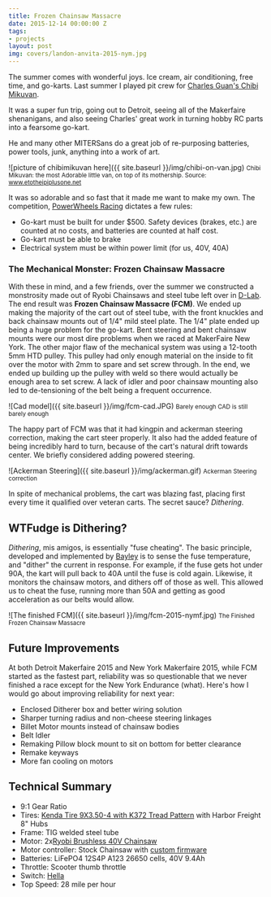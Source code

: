 ```yaml
---
title: Frozen Chainsaw Massacre
date: 2015-12-14 00:00:00 Z
tags:
- projects
layout: post
img: covers/landon-anvita-2015-nym.jpg
---
```


The summer comes with wonderful joys. Ice cream, air conditioning, free time, and go-karts. Last summer I played pit crew for [Charles Guan's Chibi Mikuvan](http://www.etotheipiplusone.net/?cat=112).

It was a super fun trip, going out to Detroit, seeing all of the Makerfaire shenanigans, and also seeing Charles' great work in turning hobby RC parts into a fearsome go-kart.

He and many other MITERSans do a great job of re-purposing batteries, power tools, junk, anything into a work of art.

![picture of chibimikuvan here]({{ site.baseurl }}/img/chibi-on-van.jpg) <small>Chibi Mikuvan: the most Adorable little van, on top of its mothership. Source: www.etotheipiplusone.net</small>

It was so adorable and so fast that it made me want to make my own. The competition, [PowerWheels Racing][ppprs] dictates a few rules:

* Go-kart must be built for under $500. Safety devices (brakes, etc.) are counted at no costs, and batteries are counted at half cost.
* Go-kart must be able to brake
* Electrical system must be within power limit (for us, 40V, 40A)

### The Mechanical Monster: Frozen Chainsaw Massacre ###
With these in mind, and a few friends, over the summer we constructed a monstrosity made out of Ryobi Chainsaws and steel tube left over in [D-Lab][dlab]. The end result was **Frozen Chainsaw Massacre (FCM)**. We ended up making the majority of the cart out of steel tube, with the front knuckles and back chainsaw mounts out of 1/4" mild steel plate. The 1/4" plate ended up being a huge problem for the go-kart. Bent steering and bent chainsaw mounts were our most dire problems when we raced at MakerFaire New York. The other major flaw of the mechanical system was using a 12-tooth 5mm HTD pulley. This pulley had only enough material on the inside to fit over the motor with 2mm to spare and set screw through. In the end, we ended up building up the pulley with weld so there would actually be enough area to set screw. A lack of idler and poor chainsaw mounting also led to de-tensioning of the belt being a frequent occurrence.

![Cad model]({{ site.baseurl }}/img/fcm-cad.JPG) <small>Barely enough CAD is still barely enough</small>

The happy part of FCM was that it had kingpin and ackerman steering correction, making the cart steer properly. It also had the added feature of being incredibly hard to turn, because of the cart's natural drift towards center. We briefly considered adding powered steering.

![Ackerman Steering]({{ site.baseurl }}/img/ackerman.gif) <small>Ackerman Steering correction</small>

In spite of mechanical problems, the cart was blazing fast, placing first every time it qualified over veteran carts. The secret sauce? *Dithering*.

## WTFudge is Dithering? ##

*Dithering*, mis amigos, is essentially "fuse cheating". The basic principle, developed and implemented by [Bayley][bayley] is to sense the fuse temperature, and "dither" the current in response. For example, if the fuse gets hot under 90A, the kart will pull back to 40A until the fuse is cold again. Likewise, it monitors the chainsaw motors, and dithers off of those as well. This allowed us to cheat the fuse, running more than 50A and getting as good acceleration as our belts would allow.

![The finished FCM]({{ site.baseurl }}/img/fcm-2015-nymf.jpg) <small>The Finished Frozen Chainsaw Massacre</small>

## Future Improvements ##

At both Detroit Makerfaire 2015 and New York Makerfaire 2015, while FCM started as the fastest part, reliability was so questionable that we never finished a race except for the New York Endurance (what). Here's how I would go about improving reliability for next year:

* Enclosed Ditherer box and better wiring solution
* Sharper turning radius and non-cheese steering linkages
* Billet Motor mounts instead of chainsaw bodies
* Belt Idler
* Remaking Pillow block mount to sit on bottom for better clearance
* Remake keyways
* More fan cooling on motors

## Technical Summary ##

* 9:1 Gear Ratio
* Tires: [Kenda Tire 9X3.50-4 with K372 Tread Pattern](http://www.scooterpartscatalog.com/kenda-k372-tire-154-90.html) with Harbor Freight 8" Hubs
* Frame: TIG welded steel tube
* Motor: 2x[Ryobi Brushless 40V Chainsaw](http://www.homedepot.com/p/Ryobi-14-in-40-Volt-Brushless-Cordless-Chainsaw-Battery-and-Charger-Not-Included-RY40502A/204839368?cm_mmc=Shopping%7cTHD%7cG%7c0%7cG-BASE-PLA%7c&gclid=Cj0KEQiA7rmzBRDezri2r6bz1qYBEiQAg-YEtvLsCF3aoW2Nehfu0gBoMI5JGVxdZVj_5s766MKmWq0aAgR28P8HAQ&gclsrc=aw.ds)
* Motor controller: Stock Chainsaw with [custom firmware](http://isopack.blogspot.com/2014/10/frozen-chainsaw-massacre-part-2-new.html)
* Batteries: LiFePO4 12S4P A123 26650 cells, 40V 9.4Ah
* Throttle: Scooter thumb throttle
* Switch: [Hella](http://www.amazon.com/HELLA-002843011-Series-Rating-Battery/dp/B0000AYAFE)
* Top Speed: 28 mile per hour


[anchorcms]:   https://anchorcms.com/
[jekyll]:      http://jekyllrb.com
[jekyll-gh]:   https://github.com/jekyll/jekyll
[jekyll-help]: https://github.com/jekyll/jekyll-help
[githubpages]: https://pages.github.com/
[mywebsite]:   https://github.com/rebeccali/holo-alfa/
[holoalfa]:    https://github.com/steinvc/holo-alfa
[ppprs]:       http://www.powerracingseries.org/
[dvr]:    	   http://www.ti.com/product/drv8302
[chainsawfet]: http://www.nxp.com/documents/data_sheet/PSMN7R0-100PS.pdf
[bayley]:      http://isopack.blogspot.com
[ninephase]:   https://github.com/rebeccali/ninephase
[dlab]:        dsdd